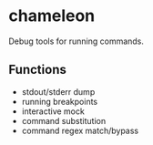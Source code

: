 # chameleon
Debug tools for running commands.

## Functions
+ stdout/stderr dump
+ running breakpoints
+ interactive mock
+ command substitution
+ command regex match/bypass
